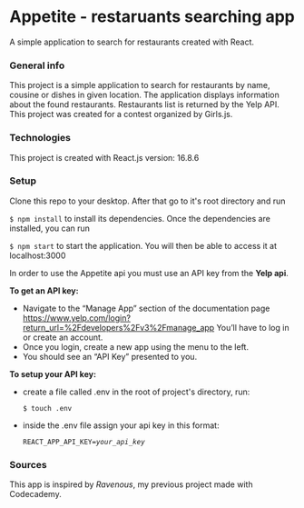 # Appetite - restaruants searching app
A simple application to search for restaurants created with React.

### General info
This project is a simple application to search for restaurants by name, cousine or dishes in given location. The application displays information about the found restaurants. Restaurants list is returned by the Yelp API. 
This project was created for a contest organized by Girls.js. 

### Technologies
This project is created with React.js version: 16.8.6

### Setup
Clone this repo to your desktop. After that go to it's root directory and run 

`$ npm install`
to install its dependencies.
Once the dependencies are installed, you can run 

`$ npm start` 
to start the application. You will then be able to access it at localhost:3000

In order to use the Appetite api you must use an API key from the **Yelp api**. 

**To get an API key:**
- Navigate to the “Manage App” section of the documentation page 
<https://www.yelp.com/login?return_url=%2Fdevelopers%2Fv3%2Fmanage_app>
You’ll have to log in or create an account.
- Once you login, create a new app using the menu to the left.
- You should see an “API Key” presented to you. 

**To setup your API key:**
- create a file called .env in the root of project's directory, run:

  `$ touch .env`
- inside the .env file assign your api key in this format: 

  `REACT_APP_API_KEY=`*`your_api_key`*

### Sources 
This app is inspired by *Ravenous*, my previous project made with Codecademy.